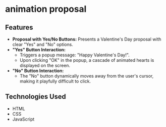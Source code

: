 # animation proposal

## Features
* **Proposal with Yes/No Buttons:** Presents a Valentine's Day proposal with clear "Yes" and "No" options.
* **"Yes" Button Interaction:**
    * Triggers a popup message: "Happy Valentine's Day!".
    * Upon clicking "OK" in the popup, a cascade of animated hearts is displayed on the screen.
* **"No" Button Interaction:**
    * The "No" button dynamically moves away from the user's cursor, making it playfully difficult to click.

## Technologies Used
* HTML
* CSS
* JavaScript
